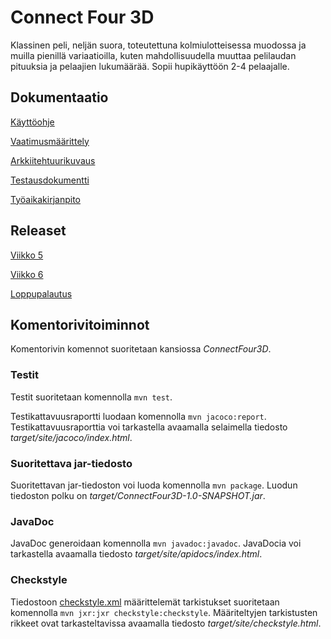 # Connect Four 3D

Klassinen peli, neljän suora, toteutettuna kolmiulotteisessa muodossa ja muilla pienillä variaatioilla, kuten mahdollisuudella muuttaa pelilaudan pituuksia ja pelaajien lukumäärää. Sopii hupikäyttöön 2-4 pelaajalle.

## Dokumentaatio

[Käyttöohje](https://github.com/pyigyli/ot-harjoitustyo/blob/master/harjoitustyo/ConnectFour3D/dokumentaatio/kayttoohje.md)

[Vaatimusmäärittely](https://github.com/pyigyli/ot-harjoitustyo/blob/master/harjoitustyo/ConnectFour3D/dokumentaatio/vaatimusmaarittelu.md)

[Arkkiitehtuurikuvaus](https://github.com/pyigyli/ot-harjoitustyo/blob/master/harjoitustyo/ConnectFour3D/dokumentaatio/arkkitehtuuri.md)

[Testausdokumentti](https://github.com/pyigyli/ot-harjoitustyo/blob/master/harjoitustyo/ConnectFour3D/dokumentaatio/testausdokumentti.md)

[Työaikakirjanpito](https://github.com/pyigyli/ot-harjoitustyo/blob/master/harjoitustyo/ConnectFour3D/dokumentaatio/tuntikirjanpito.md)


## Releaset

[Viikko 5](https://github.com/pyigyli/ot-harjoitustyo/releases/tag/viikko5)

[Viikko 6](https://github.com/pyigyli/ot-harjoitustyo/releases/tag/viikko6)

[Loppupalautus](https://github.com/pyigyli/ot-harjoitustyo/releases/tag/loppupalautus)

## Komentorivitoiminnot

Komentorivin komennot suoritetaan kansiossa *ConnectFour3D*.

### Testit

Testit suoritetaan komennolla `mvn test`.

Testikattavuusraportti luodaan komennolla `mvn jacoco:report`.
Testikattavuusraporttia voi tarkastella avaamalla selaimella tiedosto *target/site/jacoco/index.html*.

### Suoritettava jar-tiedosto

Suoritettavan jar-tiedoston voi luoda komennolla `mvn package`.
Luodun tiedoston polku on *target/ConnectFour3D-1.0-SNAPSHOT.jar*.

### JavaDoc

JavaDoc generoidaan komennolla `mvn javadoc:javadoc`.
JavaDocia voi tarkastella avaamalla tiedosto *target/site/apidocs/index.html*.

### Checkstyle

Tiedostoon [checkstyle.xml](https://github.com/pyigyli/ot-harjoitustyo/blob/master/harjoitustyo/ConnectFour3D/checkstyle.xml) määrittelemät tarkistukset suoritetaan komennolla `mvn jxr:jxr checkstyle:checkstyle`.
Määriteltyjen tarkistusten rikkeet ovat tarkasteltavissa avaamalla tiedosto *target/site/checkstyle.html*.